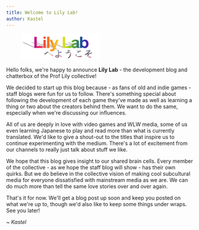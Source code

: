 ```yaml
---
title: Welcome to Lily Lab!
author: Kastel
---
```


<figure class="image">
  <img src="/blog/img/1_img1.png" width="50%" alt="Welcome to Lily Lab.">
</figure>

Hello folks, we're happy to announce **Lily Lab** - the development blog and chatterbox of the Prof Lily collective!

We decided to start up this blog because - as fans of old and indie games - staff blogs were fun for us to follow. There's something special about following the development of each game they've made as well as learning a thing or two about the creators behind them. We want to do the same, especially when we're discussing our influences.

All of us are deeply in love with video games and WLW media, some of us even learning Japanese to play and read more than what is currently translated. We'd like to give a shout-out to the titles that inspire us to continue experimenting with the medium. There's a lot of excitement from our channels to really just talk about stuff we like.

We hope that this blog gives insight to our shared brain cells. Every member of the collective - as we hope the staff blog will show - has their own quirks. But we do believe in the collective vision of making cool subcultural media for everyone dissatisfied with mainstream media as we are. We can do much more than tell the same love stories over and over again.

That's it for now. We'll get a blog post up soon and keep you posted on what we're up to, though we'd also like to keep some things under wraps. See you later!

*~ Kastel*
